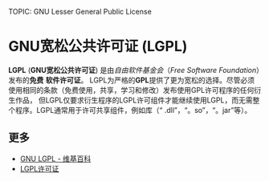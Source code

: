 TOPIC: GNU Lesser General Public License

# GNU宽松公共许可证 (LGPL)

**LGPL** (**GNU宽松公共许可证**) 是由*自由软件基金会*（*Free Software Foundation*）发布的**免费** **软件许可证**。
LGPL为严格的**GPL**提供了更为宽松的选择。尽管必须使用相同的条款（免费使用，共享，学习和修改）发布使用GPL许可程序的任何衍生作品，
但LGPL仅要求衍生程序的LGPL许可组件才能继续使用LGPL，而无需整个程序。LGPL通常用于许可共享组件，例如库（“ .dll”，“。so”，“。jar”等）。

## 更多

- [GNU LGPL - 维基百科](https://en.wikipedia.org/wiki/GNU%20Lesser%20General%20Public%20License)
- [LGPL许可证](http://www.gnu.org/copyleft/lesser.html)
